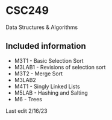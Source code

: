 # CSC249
Data Structures & Algorithms

## Included information
- M3T1 - Basic Selection Sort
- M3LAB1 - Revisions of selection sort
- M3T2 - Merge Sort
- M3LAB2
- M4T1 - Singly Linked Lists
- M5LAB - Hashing and Salting
- M6 - Trees

Last edit 2/16/23